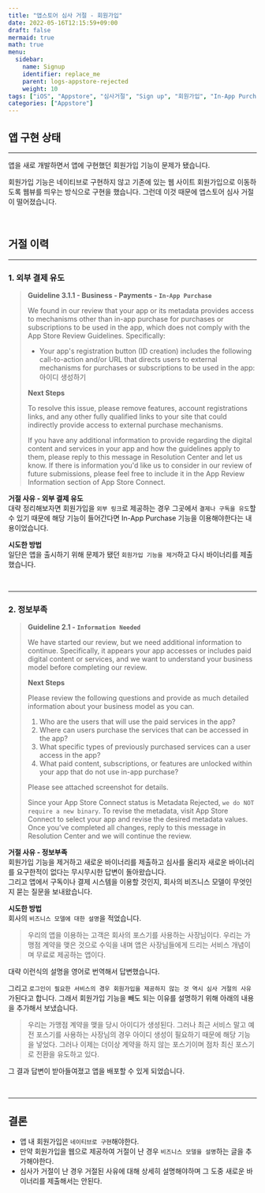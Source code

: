 ```yaml
---
title: "앱스토어 심사 거절 - 회원가입"
date: 2022-05-16T12:15:59+09:00
draft: false
mermaid: true
math: true
menu:
  sidebar:
    name: Signup
    identifier: replace_me
    parent: logs-appstore-rejected
    weight: 10
tags: ["iOS", "Appstore", "심사거절", "Sign up", "회원가입", "In-App Purchase", "Information Needed"]
categories: ["Appstore"]
---
```


## 앱 구현 상태
---

앱을 새로 개발하면서 앱에 구현했던 회원가입 기능이 문제가 됐습니다.

회원가입 기능은 네이티브로 구현하지 않고 기존에 있는 웹 사이트 회원가입으로 이동하도록 웹뷰를 띄우는 방식으로 구현을 했습니다. 그런데 이것 때문에 앱스토어 심사 거절이 떨어졌습니다.

&nbsp;
## 거절 이력
---

### 1. 외부 결제 유도

> **Guideline 3.1.1 - Business - Payments - `In-App Purchase`**
>
> We found in our review that your app or its metadata provides access to mechanisms other than in-app purchase for purchases or subscriptions to be used in the app, which does not comply with the App Store Review Guidelines. Specifically:
>
> - Your app's registration button (ID creation) includes the following call-to-action and/or URL that directs users to external mechanisms for purchases or subscriptions to be used in the app: 아이디 생성하기
>
> **Next Steps**
> 
> To resolve this issue, please remove features, account registrations links, and any other fully qualified links to your site that could indirectly provide access to external purchase mechanisms.
> 
> If you have any additional information to provide regarding the digital content and services in your app and how the guidelines apply to them, please reply to this message in Resolution Center and let us know. If there is information you'd like us to consider in our review of future submissions, please feel free to include it in the App Review Information section of App Store Connect.

**거절 사유 - 외부 결제 유도** \
대략 정리해보자면 회원가입을 `외부 링크`로 제공하는 경우 그곳에서 `결제나 구독을 유도`할 수 있기 때문에 해당 기능이 들어간다면 In-App Purchase 기능을 이용해야한다는 내용이었습니다.

**시도한 방법**\
일단은 앱을 출시하기 위해 문제가 됐던 `회원가입 기능을 제거`하고 다시 바이너리를 제출했습니다.

&nbsp;

---

### 2. 정보부족
> **Guideline 2.1 - `Information Needed`**
>
> We have started our review, but we need additional information to continue. Specifically, it appears your app accesses or includes paid digital content or services, and we want to understand your business model before completing our review.
>
> **Next Steps**
>
>Please review the following questions and provide as much detailed information about your business model as you can.
>
> 1. Who are the users that will use the paid services in the app?
> 2. Where can users purchase the services that can be accessed in the app?
> 3. What specific types of previously purchased services can a user access in the app?
> 4. What paid content, subscriptions, or features are unlocked within your app that do not use in-app purchase?
>
> Please see attached screenshot for details.
> 
> Since your App Store Connect status is Metadata Rejected, `we do NOT require a new binary`. To revise the metadata, visit App Store Connect to select your app and revise the desired metadata values. Once you’ve completed all changes, reply to this message in Resolution Center and we will continue the review.


**거절 사유 - 정보부족**\
회원가입 기능을 제거하고 새로운 바이너리를 제출하고 심사를 올리자 새로운 바이너리를 요구한적이 없다는 무시무시한 답변이 돌아왔습니다.\
그리고 앱에서 구독이나 결제 시스템을 이용할 것인지, 회사의 비즈니스 모델이 무엇인지 묻는 질문을 보내왔습니다.

**시도한 방법**\
회사의 `비즈니스 모델에 대한 설명`을 적었습니다. 
> 우리의 앱을 이용하는 고객은 회사의 포스기를 사용하는 사장님이다. 우리는 가맹점 계약을 맺은 것으로 수익을 내며 앱은 사장님들에게 드리는 서비스 개념이며 무료로 제공하는 앱이다. 

대략 이런식의 설명을 영어로 번역해서 답변했습니다. 

그리고 `로그인이 필요한 서비스의 경우 회원가입을 제공하지 않는 것 역시 심사 거절의 사유`가된다고 합니다. 그래서 회원가입 기능을 빼도 되는 이유를 설명하기 위해 아래의 내용을 추가해서 보냈습니다.

> 우리는 가맹점 계약을 맺을 당시 아이디가 생셩된다. 그러나 최근 서비스 말고 예전 포스기를 사용하는 사장님의 경우 아이디 생성이 필요하기 때문에 해당 기능을 넣었다. 그러나 이제는 더이상 계약을 하지 않는 포스기이며 점차 최신 포스기로 전환을 유도하고 있다.

그 결과 답변이 받아들여졌고 앱을 배포할 수 있게 되었습니다.

&nbsp;

---

## 결론
* 앱 내 회원가입은 `네이티브로 구현`해야한다.
* 만약 회원가입을 웹으로 제공하여 거절이 난 경우 `비즈니스 모델을 설명`하는 글을 추가해야한다.
* 심사가 거절이 난 경우 거절된 사유에 대해 상세히 설명해야하며 그 도중 새로운 바이너리를 제출해서는 안된다.
